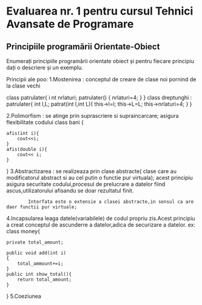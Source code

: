 # Evaluarea nr. 1 pentru cursul Tehnici Avansate de Programare #

## Principiile programării Orientate-Obiect ##
Enumerați principiile programării orientate obiect și pentru fiecare principiu dați o descriere și un exemplu.

Principii ale poo:
1.Mostenirea : conceptul de creare de clase noi pornind de la clase vechi 

class patrulater{ i
nt nrlaturi; 
patrulater() 
{
nrlaturi=4;
}
}
class dreptunghi : patrulater{
int l,L;
patrat(int l,int L){
this->l=l;
this->L=L;
this->nrlaturi=4;
}
}

2.Polimorfism : se atinge prin suprascriere si supraincarcare; asigura flexibilitate codului
class bani {
	
	afis(int i){
		cout<<i;
	}
	afis(double i){
		cout<< i;
	}
}
3.Abstractizarea : se realizeaza prin clase abstracte( clase care au modificatorul abstract si au cel putin o functie pur virtuala); acest principiu asigura securitate codului,procesul de prelucrare 
a datelor fiind ascus,utilizatorului afisandu se doar rezultatul finit.

			Interfata este o extensie a clasei abstracte,in sensul ca are daor functii pur virtuale;
			
4.Incapsularea leaga datele(variabilele) de codul propriu zis.Acest principiu a creat conceptul de ascunderre a datelor,adica de securizare a datelor.
ex: 
class money{

	private total_amount;

	public void add(int i)
	{
		total_ammount+=i;
	}
	public int show_total(){
		return total_amount;
	}
	
}
5.Coeziunea 